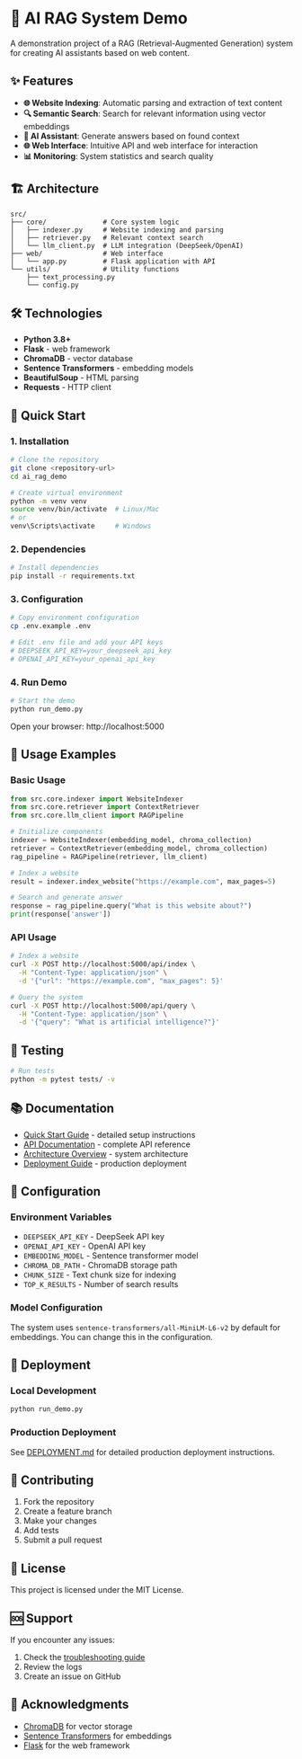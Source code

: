 # 🤖 AI RAG System Demo

A demonstration project of a RAG (Retrieval-Augmented Generation) system for creating AI assistants based on web content.

## ✨ Features

- **🌐 Website Indexing**: Automatic parsing and extraction of text content
- **🔍 Semantic Search**: Search for relevant information using vector embeddings
- **🤖 AI Assistant**: Generate answers based on found context
- **🌐 Web Interface**: Intuitive API and web interface for interaction
- **📊 Monitoring**: System statistics and search quality

## 🏗️ Architecture

```
src/
├── core/              # Core system logic
│   ├── indexer.py     # Website indexing and parsing
│   ├── retriever.py   # Relevant context search
│   └── llm_client.py  # LLM integration (DeepSeek/OpenAI)
├── web/               # Web interface
│   └── app.py         # Flask application with API
└── utils/             # Utility functions
    ├── text_processing.py
    └── config.py
```

## 🛠️ Technologies

- **Python 3.8+**
- **Flask** - web framework
- **ChromaDB** - vector database
- **Sentence Transformers** - embedding models
- **BeautifulSoup** - HTML parsing
- **Requests** - HTTP client

## 🚀 Quick Start

### 1. Installation

```bash
# Clone the repository
git clone <repository-url>
cd ai_rag_demo

# Create virtual environment
python -m venv venv
source venv/bin/activate  # Linux/Mac
# or
venv\Scripts\activate     # Windows
```

### 2. Dependencies

```bash
# Install dependencies
pip install -r requirements.txt
```

### 3. Configuration

```bash
# Copy environment configuration
cp .env.example .env

# Edit .env file and add your API keys
# DEEPSEEK_API_KEY=your_deepseek_api_key
# OPENAI_API_KEY=your_openai_api_key
```

### 4. Run Demo

```bash
# Start the demo
python run_demo.py
```

Open your browser: http://localhost:5000

## 📖 Usage Examples

### Basic Usage

```python
from src.core.indexer import WebsiteIndexer
from src.core.retriever import ContextRetriever
from src.core.llm_client import RAGPipeline

# Initialize components
indexer = WebsiteIndexer(embedding_model, chroma_collection)
retriever = ContextRetriever(embedding_model, chroma_collection)
rag_pipeline = RAGPipeline(retriever, llm_client)

# Index a website
result = indexer.index_website("https://example.com", max_pages=5)

# Search and generate answer
response = rag_pipeline.query("What is this website about?")
print(response['answer'])
```

### API Usage

```bash
# Index a website
curl -X POST http://localhost:5000/api/index \
  -H "Content-Type: application/json" \
  -d '{"url": "https://example.com", "max_pages": 5}'

# Query the system
curl -X POST http://localhost:5000/api/query \
  -H "Content-Type: application/json" \
  -d '{"query": "What is artificial intelligence?"}'
```

## 🧪 Testing

```bash
# Run tests
python -m pytest tests/ -v
```

## 📚 Documentation

- [Quick Start Guide](QUICK_START.md) - detailed setup instructions
- [API Documentation](docs/API.md) - complete API reference
- [Architecture Overview](docs/ARCHITECTURE.md) - system architecture
- [Deployment Guide](DEPLOYMENT.md) - production deployment

## 🔧 Configuration

### Environment Variables

- `DEEPSEEK_API_KEY` - DeepSeek API key
- `OPENAI_API_KEY` - OpenAI API key
- `EMBEDDING_MODEL` - Sentence transformer model
- `CHROMA_DB_PATH` - ChromaDB storage path
- `CHUNK_SIZE` - Text chunk size for indexing
- `TOP_K_RESULTS` - Number of search results

### Model Configuration

The system uses `sentence-transformers/all-MiniLM-L6-v2` by default for embeddings. You can change this in the configuration.

## 🚀 Deployment

### Local Development

```bash
python run_demo.py
```

### Production Deployment

See [DEPLOYMENT.md](DEPLOYMENT.md) for detailed production deployment instructions.

## 🤝 Contributing

1. Fork the repository
2. Create a feature branch
3. Make your changes
4. Add tests
5. Submit a pull request

## 📄 License

This project is licensed under the MIT License.

## 🆘 Support

If you encounter any issues:

1. Check the [troubleshooting guide](DEPLOYMENT.md#troubleshooting)
2. Review the logs
3. Create an issue on GitHub

## 🙏 Acknowledgments

- [ChromaDB](https://github.com/chroma-core/chroma) for vector storage
- [Sentence Transformers](https://github.com/UKPLab/sentence-transformers) for embeddings
- [Flask](https://flask.palletsprojects.com/) for the web framework
